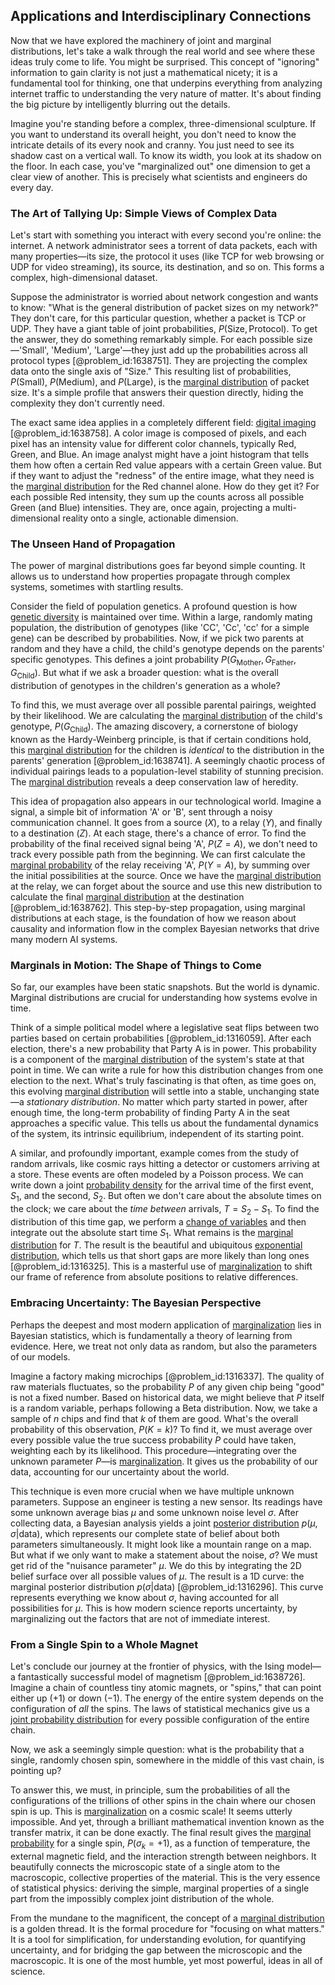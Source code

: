 ## Applications and Interdisciplinary Connections

Now that we have explored the machinery of joint and marginal distributions, let's take a walk through the real world and see where these ideas truly come to life. You might be surprised. This concept of "ignoring" information to gain clarity is not just a mathematical nicety; it is a fundamental tool for thinking, one that underpins everything from analyzing internet traffic to understanding the very nature of matter. It's about finding the big picture by intelligently blurring out the details.

Imagine you're standing before a complex, three-dimensional sculpture. If you want to understand its overall height, you don't need to know the intricate details of its every nook and cranny. You just need to see its shadow cast on a vertical wall. To know its width, you look at its shadow on the floor. In each case, you've "marginalized out" one dimension to get a clear view of another. This is precisely what scientists and engineers do every day.

### The Art of Tallying Up: Simple Views of Complex Data

Let's start with something you interact with every second you're online: the internet. A network administrator sees a torrent of data packets, each with many properties—its size, the protocol it uses (like TCP for web browsing or UDP for video streaming), its source, its destination, and so on. This forms a complex, high-dimensional dataset.

Suppose the administrator is worried about network congestion and wants to know: "What is the general distribution of packet sizes on my network?" They don't care, for this particular question, whether a packet is TCP or UDP. They have a giant table of joint probabilities, $P(\text{Size}, \text{Protocol})$. To get the answer, they do something remarkably simple. For each possible size—'Small', 'Medium', 'Large'—they just add up the probabilities across all protocol types [@problem_id:1638751]. They are projecting the complex data onto the single axis of "Size." This resulting list of probabilities, $P(\text{Small})$, $P(\text{Medium})$, and $P(\text{Large})$, is the [marginal distribution](@article_id:264368) of packet size. It's a simple profile that answers their question directly, hiding the complexity they don't currently need.

The exact same idea applies in a completely different field: [digital imaging](@article_id:168934) [@problem_id:1638758]. A color image is composed of pixels, and each pixel has an intensity value for different color channels, typically Red, Green, and Blue. An image analyst might have a joint histogram that tells them how often a certain Red value appears with a certain Green value. But if they want to adjust the "redness" of the entire image, what they need is the [marginal distribution](@article_id:264368) for the Red channel alone. How do they get it? For each possible Red intensity, they sum up the counts across all possible Green (and Blue) intensities. They are, once again, projecting a multi-dimensional reality onto a single, actionable dimension.

### The Unseen Hand of Propagation

The power of marginal distributions goes far beyond simple counting. It allows us to understand how properties propagate through complex systems, sometimes with startling results.

Consider the field of population genetics. A profound question is how [genetic diversity](@article_id:200950) is maintained over time. Within a large, randomly mating population, the distribution of genotypes (like 'CC', 'Cc', 'cc' for a simple gene) can be described by probabilities. Now, if we pick two parents at random and they have a child, the child's genotype depends on the parents' specific genotypes. This defines a joint probability $P(G_{\text{Mother}}, G_{\text{Father}}, G_{\text{Child}})$. But what if we ask a broader question: what is the overall distribution of genotypes in the children's generation as a whole?

To find this, we must average over all possible parental pairings, weighted by their likelihood. We are calculating the [marginal distribution](@article_id:264368) of the child's genotype, $P(G_{\text{Child}})$. The amazing discovery, a cornerstone of biology known as the Hardy-Weinberg principle, is that if certain conditions hold, this [marginal distribution](@article_id:264368) for the children is *identical* to the distribution in the parents' generation [@problem_id:1638741]. A seemingly chaotic process of individual pairings leads to a population-level stability of stunning precision. The [marginal distribution](@article_id:264368) reveals a deep conservation law of heredity.

This idea of propagation also appears in our technological world. Imagine a signal, a simple bit of information 'A' or 'B', sent through a noisy communication channel. It goes from a source ($X$), to a relay ($Y$), and finally to a destination ($Z$). At each stage, there's a chance of error. To find the probability of the final received signal being 'A', $P(Z=A)$, we don't need to track every possible path from the beginning. We can first calculate the [marginal probability](@article_id:200584) of the relay receiving 'A', $P(Y=A)$, by summing over the initial possibilities at the source. Once we have the [marginal distribution](@article_id:264368) at the relay, we can forget about the source and use this new distribution to calculate the final [marginal distribution](@article_id:264368) at the destination [@problem_id:1638762]. This step-by-step propagation, using marginal distributions at each stage, is the foundation of how we reason about causality and information flow in the complex Bayesian networks that drive many modern AI systems.

### Marginals in Motion: The Shape of Things to Come

So far, our examples have been static snapshots. But the world is dynamic. Marginal distributions are crucial for understanding how systems evolve in time.

Think of a simple political model where a legislative seat flips between two parties based on certain probabilities [@problem_id:1316059]. After each election, there's a new probability that Party A is in power. This probability is a component of the [marginal distribution](@article_id:264368) of the system's state at that point in time. We can write a rule for how this distribution changes from one election to the next. What's truly fascinating is that often, as time goes on, this evolving [marginal distribution](@article_id:264368) will settle into a stable, unchanging state—a *stationary distribution*. No matter which party started in power, after enough time, the long-term probability of finding Party A in the seat approaches a specific value. This tells us about the fundamental dynamics of the system, its intrinsic equilibrium, independent of its starting point.

A similar, and profoundly important, example comes from the study of random arrivals, like cosmic rays hitting a detector or customers arriving at a store. These events are often modeled by a Poisson process. We can write down a joint [probability density](@article_id:143372) for the arrival time of the first event, $S_1$, and the second, $S_2$. But often we don't care about the absolute times on the clock; we care about the *time between* arrivals, $T = S_2 - S_1$. To find the distribution of this time gap, we perform a [change of variables](@article_id:140892) and then integrate out the absolute start time $S_1$. What remains is the [marginal distribution](@article_id:264368) for $T$. The result is the beautiful and ubiquitous [exponential distribution](@article_id:273400), which tells us that short gaps are more likely than long ones [@problem_id:1316325]. This is a masterful use of [marginalization](@article_id:264143) to shift our frame of reference from absolute positions to relative differences.

### Embracing Uncertainty: The Bayesian Perspective

Perhaps the deepest and most modern application of [marginalization](@article_id:264143) lies in Bayesian statistics, which is fundamentally a theory of learning from evidence. Here, we treat not only data as random, but also the parameters of our models.

Imagine a factory making microchips [@problem_id:1316337]. The quality of raw materials fluctuates, so the probability $P$ of any given chip being "good" is not a fixed number. Based on historical data, we might believe that $P$ itself is a random variable, perhaps following a Beta distribution. Now, we take a sample of $n$ chips and find that $k$ of them are good. What's the overall probability of this observation, $P(K=k)$? To find it, we must average over every possible value the true success probability $P$ could have taken, weighting each by its likelihood. This procedure—integrating over the unknown parameter $P$—is [marginalization](@article_id:264143). It gives us the probability of our data, accounting for our uncertainty about the world.

This technique is even more crucial when we have multiple unknown parameters. Suppose an engineer is testing a new sensor. Its readings have some unknown average bias $\mu$ and some unknown noise level $\sigma$. After collecting data, a Bayesian analysis yields a joint [posterior distribution](@article_id:145111) $p(\mu, \sigma | \text{data})$, which represents our complete state of belief about both parameters simultaneously. It might look like a mountain range on a map. But what if we only want to make a statement about the noise, $\sigma$? We must get rid of the "nuisance parameter" $\mu$. We do this by integrating the 2D belief surface over all possible values of $\mu$. The result is a 1D curve: the marginal posterior distribution $p(\sigma | \text{data})$ [@problem_id:1316296]. This curve represents everything we know about $\sigma$, having accounted for all possibilities for $\mu$. This is how modern science reports uncertainty, by marginalizing out the factors that are not of immediate interest.

### From a Single Spin to a Whole Magnet

Let's conclude our journey at the frontier of physics, with the Ising model—a fantastically successful model of magnetism [@problem_id:1638726]. Imagine a chain of countless tiny atomic magnets, or "spins," that can point either up ($+1$) or down ($-1$). The energy of the entire system depends on the configuration of *all* the spins. The laws of statistical mechanics give us a [joint probability distribution](@article_id:264341) for every possible configuration of the entire chain.

Now, we ask a seemingly simple question: what is the probability that a single, randomly chosen spin, somewhere in the middle of this vast chain, is pointing up?

To answer this, we must, in principle, sum the probabilities of all the configurations of the trillions of other spins in the chain where our chosen spin is up. This is [marginalization](@article_id:264143) on a cosmic scale! It seems utterly impossible. And yet, through a brilliant mathematical invention known as the transfer matrix, it can be done exactly. The final result gives the [marginal probability](@article_id:200584) for a single spin, $P(\sigma_k = +1)$, as a function of temperature, the external magnetic field, and the interaction strength between neighbors. It beautifully connects the microscopic state of a single atom to the macroscopic, collective properties of the material. This is the very essence of statistical physics: deriving the simple, marginal properties of a single part from the impossibly complex joint distribution of the whole.

From the mundane to the magnificent, the concept of a [marginal distribution](@article_id:264368) is a golden thread. It is the formal procedure for "focusing on what matters." It is a tool for simplification, for understanding evolution, for quantifying uncertainty, and for bridging the gap between the microscopic and the macroscopic. It is one of the most humble, yet most powerful, ideas in all of science.